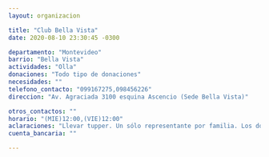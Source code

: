 ```yaml
---
layout: organizacion

title: "Club Bella Vista"
date: 2020-08-10 23:30:45 -0300

departamento: "Montevideo"
barrio: "Bella Vista"
actividades: "Olla"
donaciones: "Todo tipo de donaciones"
necesidades: ""
telefono_contacto: "099167275,098456226"
direccion: "Av. Agraciada 3100 esquina Ascencio (Sede Bella Vista)"

otros_contactos: ""
horario: "(MIE)12:00,(VIE)12:00"
aclaraciones: "Llevar tupper. Un sólo representante por familia. Los domingos funcionan en el club auriblanco (ver iniciativa en dicho club)"
cuenta_bancaria: ""

---
```

